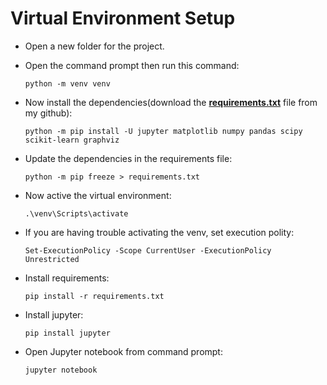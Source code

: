 # Virtual Environment Setup

* Open a new folder for the project.
* Open the command prompt then run this command:

  `python -m venv venv` 

* Now install the dependencies(download the **[requirements.txt](https://github.com/sharminislamshroddha/machine_learning/blob/main/requirements.txt)** file from my github):

  `python -m pip install -U jupyter matplotlib numpy pandas scipy scikit-learn graphviz`

* Update the dependencies in the requirements file:

  `python -m pip freeze > requirements.txt`

* Now active the virtual environment:

  `.\venv\Scripts\activate`

* If you are having trouble activating the venv, set execution polity:
  
  `Set-ExecutionPolicy -Scope CurrentUser -ExecutionPolicy Unrestricted`

* Install requirements:
  
  `pip install -r requirements.txt`
  
  
* Install jupyter:
  
  `pip install jupyter`
  
* Open Jupyter notebook from command prompt:
  
  `jupyter notebook`
 
